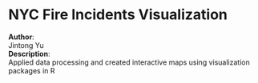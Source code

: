 # NYC Fire Incidents Visualization
**Author**:  
Jintong Yu  
**Description**:  
Applied data processing and created interactive maps using visualization packages in R
